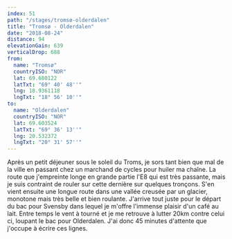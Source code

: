 ```yaml
---
index: 51
path: "/stages/tromsø-olderdalen"
title: "Tromsø - Olderdalen"
date: "2018-08-24"
distance: 94
elevationGain: 639
verticalDrop: 688
from:
  name: "Tromsø"
  countryISO: "NOR"
  lat: 69.680122
  latTxt: "69° 40' 48''"
  lng: 18.9361118
  lngTxt: "18° 56' 10''"
to:
  name: "Olderdalen"
  countryISO: "NOR"
  lat: 69.603524
  latTxt: "69° 36' 13''"
  lng: 20.532372
  lngTxt: "20° 31' 57''"
---
```


Après un petit déjeuner sous le soleil du Troms, je sors tant bien que mal de la ville en passant chez un marchand de cycles pour huiler ma chaîne. La route que j'empreinte longe en grande partie l'E8 qui est très passante, mais je suis contraint de rouler sur cette dernière sur quelques tronçons. S'en vient ensuite une longue route dans une vallée creusée par un glacier, monotone mais très belle et bien roulante. J'arrive tout juste pour le départ du bac pour Svensby dans lequel je m'offre l'immense plaisir d'un café au lait. Entre temps le vent à tourné et je me retrouve à lutter 20km contre celui ci, loupant le bac pour Olderdalen. J'ai donc 45 minutes d'attente que j'occupe à écrire ces lignes.
